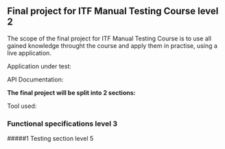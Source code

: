 ## Final project for ITF Manual Testing Course level 2

The scope of the final project for ITF Manual Testing Course is to use all gained knowledge throught the course and apply them in practise, using a live application.

Application under test:

API Documentation:

**The final project will be split into 2 sections:** 

Tool used:

### Functional specifications level 3

#####1 Testing section level 5
